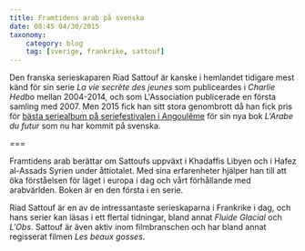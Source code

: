 ```yaml
---
title: Framtidens arab på svenska
date: 08:45 04/30/2015
taxonomy:
    category: blog
    tag: [sverige, frankrike, sattouf]
---
```


Den franska serieskaparen Riad Sattouf är kanske i hemlandet tidigare mest känd för sin serie _La vie secrète des jeunes_ som publiceardes i _Charlie Hedbo_ mellan 2004-2014, och som L'Association publicerade en första samling med 2007. Men 2015 fick han sitt stora genombrott då han fick pris för [bästa seriealbum på seriefestivalen i Angoulême](http://www.huffingtonpost.fr/2015/02/01/angouleme-2015-riad-sattouf-fauve-dor-meilleur-album_n_6589618.html) för sin nya bok _L'Arabe du futur_ som nu har kommit på svenska.

===

Framtidens arab berättar om Sattoufs uppväxt i Khadaffis Libyen och i Hafez al-Assads Syrien under åttiotalet. Med sina erfarenheter hjälper han till att öka förståelsen för läget i europa i dag och vårt förhållande med arabvärlden. Boken är en den första i en serie.

Riad Sattouf är en av de intressantaste serieskaparna i Frankrike i dag, och hans serier kan läsas i ett flertal tidningar, bland annat _Fluide Glacial_ och _L'Obs_. Sattouf är även aktiv inom filmbranschen och har bland annat regisserat filmen _Les beaux gosses_.
